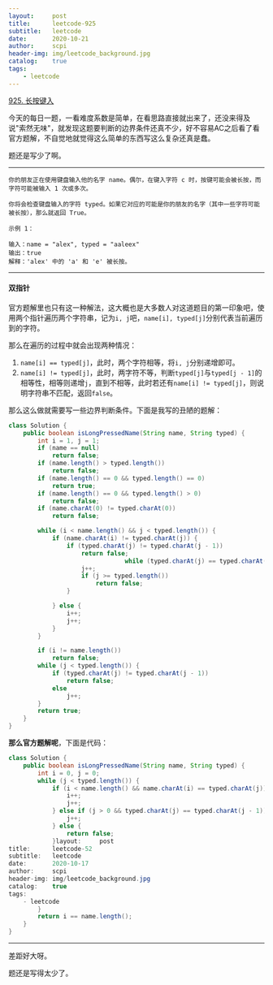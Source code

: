 ```yaml
---
layout:     post
title:      leetcode-925
subtitle:   leetcode
date:       2020-10-21
author:     scpi
header-img: img/leetcode_background.jpg
catalog:	true
tags:
    - leetcode
---
```




[925. 长按键入](https://leetcode-cn.com/problems/long-pressed-name/)

今天的每日一题，一看难度系数是简单，在看思路直接就出来了，还没来得及说"索然无味"，就发现这题要判断的边界条件还真不少，好不容易AC之后看了看官方题解，不自觉地就觉得这么简单的东西写这么复杂还真是蠢。

题还是写少了啊。

---

```
你的朋友正在使用键盘输入他的名字 name。偶尔，在键入字符 c 时，按键可能会被长按，而字符可能被输入 1 次或多次。

你将会检查键盘输入的字符 typed。如果它对应的可能是你的朋友的名字（其中一些字符可能被长按），那么就返回 True。

示例 1：

输入：name = "alex", typed = "aaleex"
输出：true
解释：'alex' 中的 'a' 和 'e' 被长按。
```

---

#### 双指针

官方题解里也只有这一种解法，这大概也是大多数人对这道题目的第一印象吧，使用两个指针遍历两个字符串，记为`i, j`吧，`name[i], typed[j]`分别代表当前遍历到的字符。

那么在遍历的过程中就会出现两种情况：

1. `name[i] == typed[j]`，此时，两个字符相等，将`i, j`分别递增即可。
2. `name[i] != typed[j]`，此时，两字符不等，判断`typed[j]`与`typed[j - 1]`的相等性，相等则递增`j`，直到不相等，此时若还有`name[i] != typed[j]`，则说明字符串不匹配，返回`false`。

那么这么做就需要写一些边界判断条件。下面是我写的丑陋的题解：

```java
class Solution {
    public boolean isLongPressedName(String name, String typed) {
        int i = 1, j = 1;
        if (name == null)
            return false;
        if (name.length() > typed.length())
            return false;
        if (name.length() == 0 && typed.length() == 0)
            return true;
        if (name.length() == 0 && typed.length() > 0)
            return false;
        if (name.charAt(0) != typed.charAt(0))
            return false;

        while (i < name.length() && j < typed.length()) {
            if (name.charAt(i) != typed.charAt(j)) {
                if (typed.charAt(j) != typed.charAt(j - 1))
                    return false;
                                while (typed.charAt(j) == typed.charAt(j - 1)) {
                    j++;
                    if (j >= typed.length())
                        return false;
                }

            } else {
                i++;
                j++;
            }
        }

        if (i != name.length())
            return false;
        while (j < typed.length()) {
            if (typed.charAt(j) != typed.charAt(j - 1))
                return false;
            else
                j++;
        }
        return true;
    }
}
```

**那么官方题解呢**，下面是代码：

```java
class Solution {
    public boolean isLongPressedName(String name, String typed) {
        int i = 0, j = 0;
        while (j < typed.length()) {
            if (i < name.length() && name.charAt(i) == typed.charAt(j)) {
                i++;
                j++;
            } else if (j > 0 && typed.charAt(j) == typed.charAt(j - 1)) {
                j++;
            } else {
                return false;
            }layout:     post
title:      leetcode-52
subtitle:   leetcode
date:       2020-10-17
author:     scpi
header-img: img/leetcode_background.jpg
catalog:	true
tags:
    - leetcode
        }
        return i == name.length();
    }
}
```

---

差距好大呀。

题还是写得太少了。